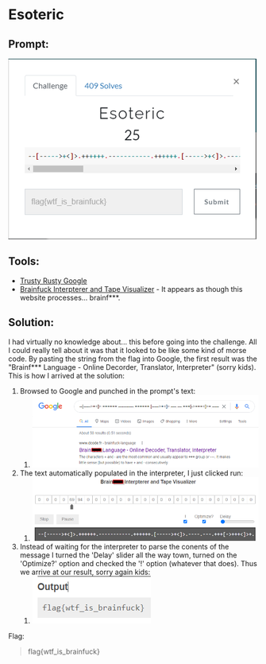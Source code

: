 # Esoteric
## Prompt:
![Esoteric](/images/Esoteric.png)

## Tools:
- [Trusty Rusty Google](https://www.google.com)
- [Brainfuck Interpterer and Tape Visualizer](https://fatiherikli.github.io/brainfuck-visualizer/#LS1bLS0tLS0+KzxdPi4rKysrKysuLS0tLS0tLS0tLS0uKysrKysrLlstLS0tLT4rPF0+Li0tLS0uLS0tLisrK1stPisrKzxdPisuLS0tLS0tLS4rKysrKysrKysrLisrKysrKysrKysuKytbLT4rKys8XT4uKysrLlstLS0+KzxdPi0tLS0uKysrWy0+KysrPF0+KysuKysrKysrKysuKysrKysuLS0tLS0tLS0uLVstLS0+KzxdPi0tLitbLT4rKys8XT4rLisrKysrKysrLj4tLVstLT4rKys8XT4uCg==) - It appears as though this website processes... brainf***. 

## Solution:
I had virtually no knowledge about... this before going into the challenge. All I could really tell about it was that it looked to be like some kind of morse code. By pasting the string from the flag into Google, the first result was the "Brainf*** Language - Online Decorder, Translator, Interpreter" (sorry kids). This is how I arrived at the solution:

1. Browsed to Google and punched in the prompt's text:
    1. ![Esoteric1](/images/esoteric_1.png)
1. The text automatically populated in the interpreter, I just clicked run:
    1. ![Esoteric2](/images/esoteric_2.png)
1. Instead of waiting for the interpreter to parse the conents of the message I turned the 'Delay' slider all the way town, turned on the 'Optimize?' option and checked the '!' option (whatever that does). Thus we arrive at our result, sorry again kids:
    1. ![Esoteric3](/images/esoteric_3.png)

Flag:
> flag{wtf_is_brainfuck}